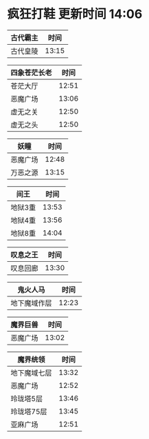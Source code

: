 # 疯狂打鞋 更新时间 14:06

| 古代霸主   | 时间    |
|--------|-------|
| 古代皇陵 | 13:15 |

| 四象苍茫长老   | 时间    |
|--------|-------|
| 苍茫大厅 | 12:51 |
| 恶魔广场 | 13:06 |
| 虚无之关 | 12:50 |
| 虚无之头 | 12:50 |

| 妖瞳   | 时间    |
|--------|-------|
| 恶魔广场 | 12:48 |
| 万恶之源 | 13:15 |

| 间王   | 时间    |
|--------|-------|
| 地狱3重 | 13:53 |
| 地狱4重 | 13:56 |
| 地狱8重 | 14:04 |

| 叹息之王   | 时间    |
|--------|-------|
| 叹息回廊 | 13:30 |

| 鬼火人马   | 时间    |
|--------|-------|
| 地下魔域作层 | 12:23 |

| 魔界巨兽   | 时间    |
|--------|-------|
| 恶魔广场 | 13:02 |

| 魔界统领   | 时间    |
|--------|-------|
| 地下魔域七层 | 13:32 |
| 恶魔广场 | 12:52 |
| 玲珑塔5层 | 13:46 |
| 玲珑塔75层 | 13:45 |
| 亚麻广场 | 12:51 |